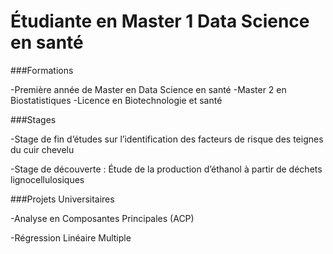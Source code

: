 # Étudiante en Master 1 Data Science en santé

###Formations

-Première année de Master en Data Science en santé
-Master 2 en Biostatistiques
-Licence en Biotechnologie et santé

###Stages

-Stage de fin d’études sur l’identification des facteurs de risque des teignes du cuir chevelu

-Stage de découverte : Étude de la production d’éthanol à partir de déchets lignocellulosiques

###Projets Universitaires

-Analyse en Composantes Principales (ACP)

-Régression Linéaire Multiple

